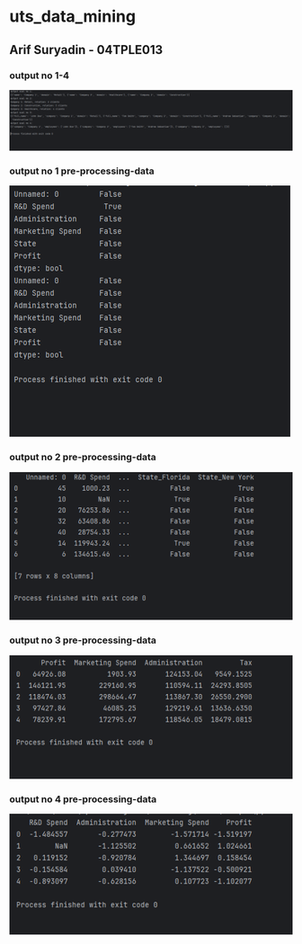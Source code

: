 # uts_data_mining
## Arif Suryadin - 04TPLE013

### output no 1-4
![](<dataMining/Screenshot output/ss1.PNG>)

### output no 1 pre-processing-data
![](<dataMining/Screenshot output/preProcessingDataNo1.png>)
### output no 2 pre-processing-data
![](<dataMining/Screenshot output/preProcessingDataNo2.png>)
### output no 3 pre-processing-data
![](<dataMining/Screenshot output/preProcessingDataNo3.png>)
### output no 4 pre-processing-data
![](<dataMining/Screenshot output/preProcessingDataNo4.png>)
